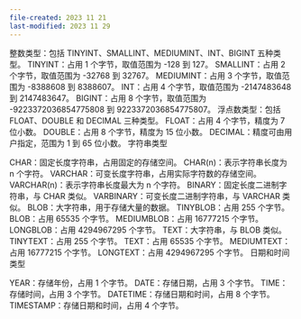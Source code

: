 ```yaml
---
file-created: 2023 11 21
last-modified: 2023 11 29
---
```


整数类型：包括 TINYINT、SMALLINT、MEDIUMINT、INT、BIGINT 五种类型。
TINYINT：占用 1 个字节，取值范围为 -128 到 127。
SMALLINT：占用 2 个字节，取值范围为 -32768 到 32767。
MEDIUMINT：占用 3 个字节，取值范围为 -8388608 到 8388607。
INT：占用 4 个字节，取值范围为 -2147483648 到 2147483647。
BIGINT：占用 8 个字节，取值范围为 -9223372036854775808 到 9223372036854775807。
浮点数类型：包括 FLOAT、DOUBLE 和 DECIMAL 三种类型。
FLOAT：占用 4 个字节，精度为 7 位小数。
DOUBLE：占用 8 个字节，精度为 15 位小数。
DECIMAL：精度可由用户指定，范围为 1 到 65 位小数。
字符串类型

CHAR：固定长度字符串，占用固定的存储空间。
CHAR(n)：表示字符串长度为 n 个字符。
VARCHAR：可变长度字符串，占用实际字符数的存储空间。
VARCHAR(n)：表示字符串长度最大为 n 个字符。
BINARY：固定长度二进制字符串，与 CHAR 类似。
VARBINARY：可变长度二进制字符串，与 VARCHAR 类似。
BLOB：大字符串，用于存储大量的数据。
TINYBLOB：占用 255 个字节。
BLOB：占用 65535 个字节。
MEDIUMBLOB：占用 16777215 个字节。
LONGBLOB：占用 4294967295 个字节。
TEXT：大字符串，与 BLOB 类似。
TINYTEXT：占用 255 个字节。
TEXT：占用 65535 个字节。
MEDIUMTEXT：占用 16777215 个字节。
LONGTEXT：占用 4294967295 个字节。
日期和时间类型

YEAR：存储年份，占用 1 个字节。
DATE：存储日期，占用 3 个字节。
TIME：存储时间，占用 3 个字节。
DATETIME：存储日期和时间，占用 8 个字节。
TIMESTAMP：存储日期和时间，占用 4 个字节。